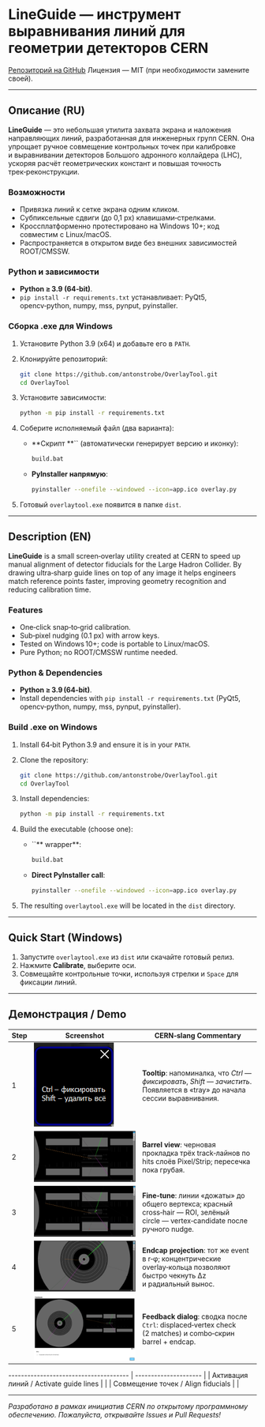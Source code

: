 # LineGuide — инструмент выравнивания линий для геометрии детекторов CERN

[Репозиторий на GitHub](https://github.com/antonstrobe/OverlayTool)
Лицензия — MIT (при необходимости замените своей).

---

## Описание (RU)

**LineGuide** — это небольшая утилита захвата экрана и наложения направляющих линий, разработанная для инженерных групп CERN. Она упрощает ручное совмещение контрольных точек при калибровке и выравнивании детекторов Большого адронного коллайдера (LHC), ускоряя расчёт геометрических констант и повышая точность трек‑реконструкции.

### Возможности

* Привязка линий к сетке экрана одним кликом.
* Субпиксельные сдвиги (до 0,1 px) клавишами‑стрелками.
* Кроссплатформенно протестировано на Windows 10+; код совместим с Linux/macOS.
* Распространяется в открытом виде без внешних зависимостей ROOT/CMSSW.

### Python и зависимости

* **Python ≥ 3.9 (64‑bit)**.
* `pip install -r requirements.txt` устанавливает: PyQt5, opencv‑python, numpy, mss, pynput, pyinstaller.

### Сборка .exe для Windows

1. Установите Python 3.9 (x64) и добавьте его в `PATH`.
2. Клонируйте репозиторий:

   ```bash
   git clone https://github.com/antonstrobe/OverlayTool.git
   cd OverlayTool
   ```
3. Установите зависимости:

   ```bash
   python -m pip install -r requirements.txt
   ```
4. Соберите исполняемый файл (два варианта):

   * \*\*Скрипт \*\*\`\` (автоматически генерирует версию и иконку):

     ```cmd
     build.bat
     ```
   * **PyInstaller напрямую**:

     ```bash
     pyinstaller --onefile --windowed --icon=app.ico overlay.py
     ```
5. Готовый `overlaytool.exe` появится в папке `dist`.

---

## Description (EN)

**LineGuide** is a small screen‑overlay utility created at CERN to speed up manual alignment of detector fiducials for the Large Hadron Collider. By drawing ultra‑sharp guide lines on top of any image it helps engineers match reference points faster, improving geometry recognition and reducing calibration time.

### Features

* One‑click snap‑to‑grid calibration.
* Sub‑pixel nudging (0.1 px) with arrow keys.
* Tested on Windows 10+; code is portable to Linux/macOS.
* Pure Python; no ROOT/CMSSW runtime needed.

### Python & Dependencies

* **Python ≥ 3.9 (64‑bit)**.
* Install dependencies with `pip install -r requirements.txt` (PyQt5, opencv‑python, numpy, mss, pynput, pyinstaller).

### Build .exe on Windows

1. Install 64‑bit Python 3.9 and ensure it is in your `PATH`.
2. Clone the repository:

   ```bash
   git clone https://github.com/antonstrobe/OverlayTool.git
   cd OverlayTool
   ```
3. Install dependencies:

   ```bash
   python -m pip install -r requirements.txt
   ```
4. Build the executable (choose one):

   * \`\`\*\* wrapper\*\*:

     ```cmd
     build.bat
     ```
   * **Direct PyInstaller call**:

     ```bash
     pyinstaller --onefile --windowed --icon=app.ico overlay.py
     ```
5. The resulting `overlaytool.exe` will be located in the `dist` directory.

---

## Quick Start (Windows)

1. Запустите `overlaytool.exe` из `dist` или скачайте готовый релиз.
2. Нажмите **Calibrate**, выберите оси.
3. Совмещайте контрольные точки, используя стрелки и `Space` для фиксации линий.

---

## Демонстрация / Demo

| Step | Screenshot                                                                   | CERN‑slang Commentary                                                                                                              |
| ---- | ---------------------------------------------------------------------------- | ---------------------------------------------------------------------------------------------------------------------------------- |
| 1    | ![UI hint](docs/images/1.png)             | **Tooltip**: напоминалка, что *Ctrl — фиксировать*, *Shift — зачистить*. Появляется в «tray» до начала сессии выравнивания.        |
| 2    | ![Barrel view — raw](docs/images/2.png)   | **Barrel view**: черновая прокладка трёх track‑лайнов по hits слоёв Pixel/Strip; пересечка пока грубая.                            |
| 3    | ![Barrel view — tuned](docs/images/3.png) | **Fine‑tune**: линии «дожаты» до общего вертекса; красный cross‑hair — ROI, зелёный circle — vertex‑candidate после ручного nudge. |
| 4    | ![Endcap projection](docs/images/4.png)   | **Endcap projection**: тот же event в r‑φ; концентрические overlay‑кольца позволяют быстро чекнуть ∆z и радиальный вынос.          |
| 5    | ![Feedback panel](docs/images/5.png)      | **Feedback dialog**: сводка после `Ctrl`: displaced‑vertex check (2 matches) и combo‑скрин barrel + endcap.                        |

\-------------------------------------- | --------------------- |
\| Активация линий / Activate guide lines |                       |
\| Совмещение точек / Align fiducials     |                       |

---

*Разработано в рамках инициатив CERN по открытому программному обеспечению. Пожалуйста, открывайте Issues и Pull Requests!*
